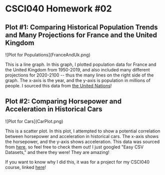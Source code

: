 <h1>CSCI040 Homework #02 </h1>

<h2>Plot #1: Comparing Historical Population Trends and Many Projections for France and the United Kingdom </h2>
![Plot for Populations](FranceAndUk.png)

This is a line graph. In this graph, I plotted population data for France and the United Kingdom from 1950-2019, and also included many different projections for 2020-2100 -- thus the many lines on the right side of the graph. The x-axis is the year, and the y-axis is population in millions of people. I sourced this data from [the United Nations](http://data.un.org/)!

<h2> Plot #2: Comparing Horsepower and Acceleration in Historical Cars</h2>
![Plot for Cars](CarPlot.png)

This is a scatter plot. In this plot, I attempted to show a potential correlation between horsepower and acceleration in historical cars. The x-axis shows the horsepower, and the y-axis shows acceleration. This data was sourced from [here](https://perso.telecom-paristech.fr/eagan/class/igr204/datasets), so feel free to check them out! I just googled "Easy CSV Datasets," and there they were! They are amazing!

If you want to know why I did this, it was for a project for my CSCI040 course, linked [here](https://github.com/mikeizbicki/cmc-csci040/tree/2020fall/hw_02)!